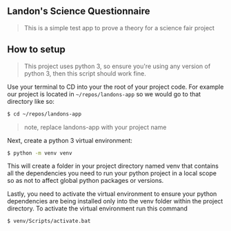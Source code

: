 ## Landon's Science Questionnaire

> This is a simple test app to prove a theory for a science fair project

## How to setup 

> This project uses python 3, so ensure you're using any version of
> python 3, then this script should work fine.

Use your terminal to CD into your the root of your project code. For example
our project is located in `~/repos/landons-app` so we would go to that directory
like so:
```bash
$ cd ~/repos/landons-app
```
> note, replace landons-app with your project name

Next, create a python 3 virtual environment: 
```bash
$ python -m venv venv
```
This will create a folder in your project directory named venv that contains
all the dependencies you need to run your python project in a local scope 
so as not to affect global python packages or versions.

Lastly, you need to activate the virtual environment to ensure your python
dependencies are being installed only into the venv folder within the 
project directory. To activate the virtual environment run this command

```bash
$ venv/Scripts/activate.bat
```
